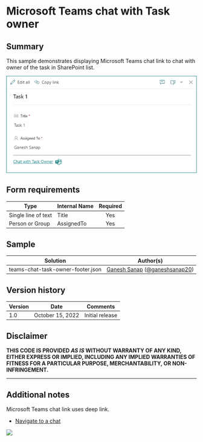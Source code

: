 # Microsoft Teams chat with Task owner

## Summary

This sample demonstrates displaying Microsoft Teams chat link to chat with owner of the task in SharePoint list.

![screenshot of the sample](./assets/screenshot.png)

## Form requirements

|Type                   |Internal Name|Required|
|-----------------------|-------------|:------:|
|Single line of text    |Title        |Yes     |
|Person or Group        |AssignedTo   |Yes     |

## Sample

Solution|Author(s)
--------|---------
teams-chat-task-owner-footer.json | [Ganesh Sanap](https://github.com/ganesh-sanap) ([@ganeshsanap20](https://twitter.com/ganeshsanap20))

## Version history

Version |Date             |Comments
--------|-----------------|--------
1.0     |October 15, 2022 |Initial release

## Disclaimer

**THIS CODE IS PROVIDED *AS IS* WITHOUT WARRANTY OF ANY KIND, EITHER EXPRESS OR IMPLIED, INCLUDING ANY IMPLIED WARRANTIES OF FITNESS FOR A PARTICULAR PURPOSE, MERCHANTABILITY, OR NON-INFRINGEMENT.**

---
## Additional notes

Microsoft Teams chat link uses deep link.

- [Navigate to a chat](https://learn.microsoft.com/microsoftteams/platform/concepts/build-and-test/deep-links#navigate-to-a-chat)

<img src="https://pnptelemetry.azurewebsites.net/list-formatting/form-samples/teams-chat-task-owner-footer" />